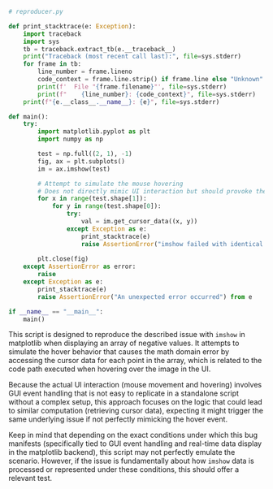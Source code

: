 ```python
# reproducer.py

def print_stacktrace(e: Exception):
    import traceback
    import sys
    tb = traceback.extract_tb(e.__traceback__)
    print("Traceback (most recent call last):", file=sys.stderr)
    for frame in tb:
        line_number = frame.lineno
        code_context = frame.line.strip() if frame.line else "Unknown"
        print(f'  File "{frame.filename}"', file=sys.stderr)
        print(f"    {line_number}: {code_context}", file=sys.stderr)
    print(f"{e.__class__.__name__}: {e}", file=sys.stderr)

def main():
    try:
        import matplotlib.pyplot as plt
        import numpy as np

        test = np.full((2, 1), -1)
        fig, ax = plt.subplots()
        im = ax.imshow(test)

        # Attempt to simulate the mouse hovering
        # Does not directly mimic UI interaction but should provoke the delta calculation
        for x in range(test.shape[1]):
            for y in range(test.shape[0]):
                try:
                    val = im.get_cursor_data((x, y))
                except Exception as e:
                    print_stacktrace(e)
                    raise AssertionError("imshow failed with identical negative values") from e
                    
        plt.close(fig)
    except AssertionError as error:
        raise
    except Exception as e:
        print_stacktrace(e)
        raise AssertionError("An unexpected error occurred") from e

if __name__ == "__main__":
    main()
```

This script is designed to reproduce the described issue with `imshow` in matplotlib when displaying an array of negative values. It attempts to simulate the hover behavior that causes the math domain error by accessing the cursor data for each point in the array, which is related to the code path executed when hovering over the image in the UI.

Because the actual UI interaction (mouse movement and hovering) involves GUI event handling that is not easy to replicate in a standalone script without a complex setup, this approach focuses on the logic that could lead to similar computation (retrieving cursor data), expecting it might trigger the same underlying issue if not perfectly mimicking the hover event.

Keep in mind that depending on the exact conditions under which this bug manifests (specifically tied to GUI event handling and real-time data display in the matplotlib backend), this script may not perfectly emulate the scenario. However, if the issue is fundamentally about how `imshow` data is processed or represented under these conditions, this should offer a relevant test.